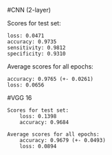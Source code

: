 #CNN (2-layer)

  Scores for test set:
  
    loss: 0.0471
    accuracy: 0.9735
    sensitivity: 0.9812
    specificity: 0.9310
  
  Average scores for all epochs:
  
    accuracy: 0.9765 (+- 0.0261)
    loss: 0.0656

#VGG 16

    Scores for test set:
        loss: 0.1398
        accuracy: 0.9684
        
    Average scores for all epochs:
        accuracy: 0.9679 (+- 0.0493)
        loss: 0.0894
